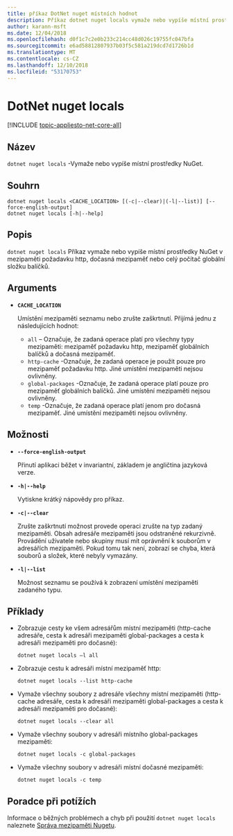 ```yaml
---
title: příkaz DotNet nuget místních hodnot
description: Příkaz dotnet nuget locals vymaže nebo vypíše místní prostředky NuGet, třeba mezipaměť požadavku http, dočasná mezipaměť nebo celý počítač globální složku balíčků.
author: karann-msft
ms.date: 12/04/2018
ms.openlocfilehash: d0f1c7c2e0b233c214cc48d026c19755fc047bfa
ms.sourcegitcommit: e6ad58812807937b03f5c581a219dcd7d1726b1d
ms.translationtype: MT
ms.contentlocale: cs-CZ
ms.lasthandoff: 12/10/2018
ms.locfileid: "53170753"
---
```

# <a name="dotnet-nuget-locals"></a>DotNet nuget locals

[!INCLUDE [topic-appliesto-net-core-all](../../../includes/topic-appliesto-net-core-all.md)]

## <a name="name"></a>Název

`dotnet nuget locals` -Vymaže nebo vypíše místní prostředky NuGet.

## <a name="synopsis"></a>Souhrn

```
dotnet nuget locals <CACHE_LOCATION> [(-c|--clear)|(-l|--list)] [--force-english-output]
dotnet nuget locals [-h|--help]
```

## <a name="description"></a>Popis

`dotnet nuget locals` Příkaz vymaže nebo vypíše místní prostředky NuGet v mezipaměti požadavku http, dočasná mezipaměť nebo celý počítač globální složku balíčků.

## <a name="arguments"></a>Arguments

* **`CACHE_LOCATION`**

  Umístění mezipaměti seznamu nebo zrušte zaškrtnutí. Přijímá jednu z následujících hodnot:

  * `all` – Označuje, že zadaná operace platí pro všechny typy mezipaměti: mezipaměť požadavku http, mezipaměť globálních balíčků a dočasná mezipaměť.
  * `http-cache` -Označuje, že zadaná operace je použit pouze pro mezipaměť požadavku http. Jiné umístění mezipaměti nejsou ovlivněny.
  * `global-packages` -Označuje, že zadaná operace platí pouze pro mezipaměť globálních balíčků. Jiné umístění mezipaměti nejsou ovlivněny.
  * `temp` -Označuje, že zadaná operace platí jenom pro dočasná mezipaměť. Jiné umístění mezipaměti nejsou ovlivněny.

## <a name="options"></a>Možnosti

* **`--force-english-output`**

  Přinutí aplikaci běžet v invariantní, základem je angličtina jazyková verze.

* **`-h|--help`**

  Vytiskne krátký nápovědy pro příkaz.

* **`-c|--clear`**

  Zrušte zaškrtnutí možnost provede operaci zrušte na typ zadaný mezipaměti. Obsah adresáře mezipaměti jsou odstraněné rekurzivně. Provádění uživatele nebo skupiny musí mít oprávnění k souborům v adresářích mezipaměti. Pokud tomu tak není, zobrazí se chyba, která souborů a složek, které nebyly vymazány.

* **`-l|--list`**

  Možnost seznamu se používá k zobrazení umístění mezipaměti zadaného typu.

## <a name="examples"></a>Příklady

* Zobrazuje cesty ke všem adresářům místní mezipaměti (http-cache adresáře, cesta k adresáři mezipaměti global-packages a cesta k adresáři mezipaměti pro dočasné):

  ```console
  dotnet nuget locals –l all
  ```

* Zobrazuje cestu k adresáři místní mezipaměť http:

  ```console
  dotnet nuget locals --list http-cache
  ```

* Vymaže všechny soubory z adresáře všechny místní mezipaměti (http-cache adresáře, cesta k adresáři mezipaměti global-packages a cesta k adresáři mezipaměti pro dočasné):

  ```console
  dotnet nuget locals --clear all
  ```

* Vymaže všechny soubory v adresáři místního global-packages mezipaměti:

  ```console
  dotnet nuget locals -c global-packages
  ```

* Vymaže všechny soubory v adresáři místní dočasné mezipaměti:

  ```console
  dotnet nuget locals -c temp
  ```

## <a name="troubleshooting"></a>Poradce při potížích

Informace o běžných problémech a chyb při použití `dotnet nuget locals` naleznete [Správa mezipaměti Nugetu](/nuget/consume-packages/managing-the-nuget-cache).